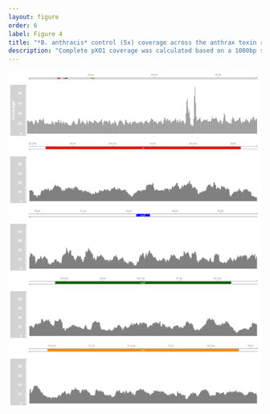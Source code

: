 ```yaml
---
layout: figure
order: 6
label: Figure 4
title: "*B. anthracis* control (5x) coverage across the anthrax toxin related genes."
description: "Complete pXO1 coverage was calculated based on a 1000bp sliding windows with a 500bp overlap. Anthrax toxin genes depict the actual coverage at that region."
---
```


![B. anthracis control 5x coverage](/data/results/02-mapping/anthracis-control/SRR1749070-5x/pXO1/coverage/SRR1749070-5x-anthrax-toxin.png "B. anthracis control 5x coverage")
